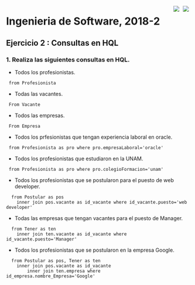 <p align="center">
  <img src="http://manuelsr.com/images/unam.png" align="right" hspace="5">
  <img src="http://manuelsr.com/images/ciencias.png" align="right" hspace="5">
  <h1>Ingenieria de Software, 2018-2</h1>
</p>

Ejercicio 2 : Consultas en HQL
----------------------------------------------------

### 1. Realiza las siguientes consultas en HQL.

* Todos los profesionistas.
```shell
 from Profesionista
```
 * Todas las vacantes. 
```shell
 From Vacante
```
* Todos las empresas.
```shell
 From Empresa
```
* Todos los prfesionistas que tengan experiencia laboral en oracle.
```shell
 from Profesionista as pro where pro.empresaLaboral='oracle'
```
* Todos los profesionistas que estudiaron en la UNAM.
```shell
 from Profesionista as pro where pro.colegioFormacion='unam'
```
* Todos los profesionistas que se postularon para el puesto de web developer.
```shell
  from Postular as pos
    inner join pos.vacante as id_vacante where id_vacante.puesto='web developer'
```
* Todas las empresas que tengan vacantes para el puesto de Manager.
```shell
  from Tener as ten
    inner join ten.vacante as id_vacante where id_vacante.puesto='Manager'
```
* Todos los profesionistas que se postularon en la empresa Google.
```shell
  from Postular as pos, Tener as ten
 	inner join pos.vacante as id_vacante
 		inner join ten.empresa where id_empresa.nombre_Empresa='Google'
```
